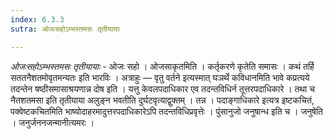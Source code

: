 ```yaml
---
index: 6.3.3
sutra: ओजःसहोऽम्भस्तमसः तृतीयायाः

---
```

_ओजःसहोऽम्भस्तमसः तृतीयायाः_ - ओजः सहो । ओजसाकृतमिति । कर्तृकरणे कृतेति समासः । कथं तर्हि सततनैशतमोवृतमन्यतः इति भारविः  । अत्राहुः  —  वृतु वर्तने इत्यस्मात् घञर्थे कविधानमिति भावे कप्रत्यये तदन्तेन षष्ठीसमासाश्रयणान्न दोष इति । यत्तु केवलपदाधिकार एव तदन्तविधिर्न तूत्तरपदाधिकारे । तथा च नैतशतमसा इति तृतीयाया अलुङ्न भवतीति दुर्घटवृत्याद्वुक्तम् । तन्न । पदाङ्गाधिकारे इत्यत्र इष्टकचितं, पक्वेष्टकचितमिति भाष्योदाहरमादुत्तरपदाधिकारेऽपि तदन्तविधिप्रवृत्तेः । पुंसानुजो जनुषान्ध इति च । जनुषेति । जनुर्जननजन्मानीत्यमरः ।